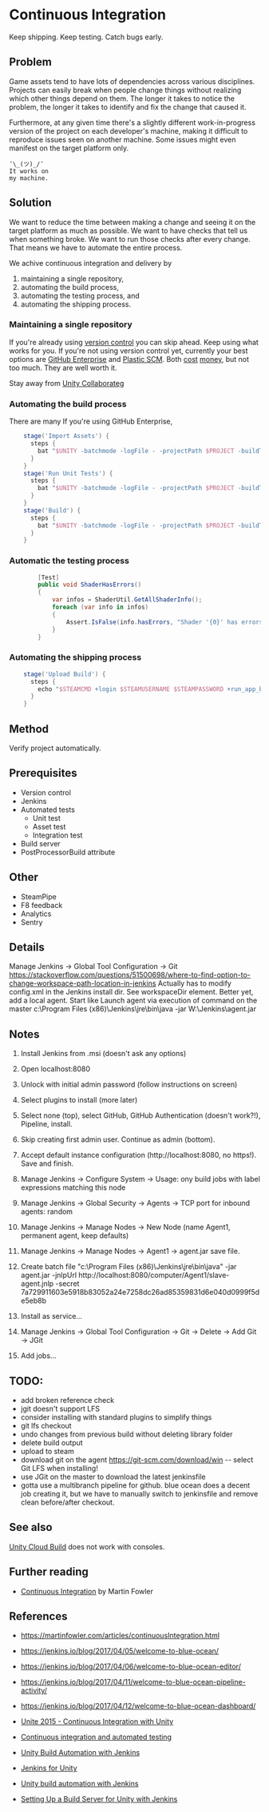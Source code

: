 # Continuous Integration
Keep shipping. Keep testing. Catch bugs early.

## Problem
Game assets tend to have lots of dependencies across various disciplines. Projects can easily break when people change things without realizing which other things depend on them. The longer it takes to notice the problem, the longer it takes to identify and fix the change that caused it.

Furthermore, at any given time there's a slightly different work-in-progress version of the project on each developer's machine, making it difficult to reproduce issues seen on another machine. Some issues might even manifest on the target platform only.

```
¯\_(ツ)_/¯
It works on
my machine.
```

## Solution
We want to reduce the time between making a change and seeing it on the target platform as much as possible. We want to have checks that tell us when something broke. We want to run those checks after every change. That means we have to automate the entire process.

We achive continuous integration and delivery by
1. maintaining a single repository,
2. automating the build process,
3. automating the testing process, and
4. automating the shipping process.

### Maintaining a single repository
If you're already using [version control](https://en.wikipedia.org/wiki/Version_control) you can skip ahead. Keep using what works for you. If you're not using version control yet, currently your best options are [GitHub Enterprise](https://github.com/enterprise) and [Plastic SCM](https://www.plasticscm.com/). Both [cost](https://github.com/pricing) [money](https://www.plasticscm.com/pricing), but not too much. They are well worth it.

Stay away from [Unity Collaborate](https://unity.com/unity/features/collaborate)g

### Automating the build process
There are many 
If you're using GitHub Enterprise,


```groovy
    stage('Import Assets') {
      steps {
        bat "$UNITY -batchmode -logFile - -projectPath $PROJECT -buildTarget $PLATFORM -quit -accept-apiupdate"
      }
    }
    stage('Run Unit Tests') {
      steps {
        bat "$UNITY -batchmode -logFile - -projectPath $PROJECT -buildTarget $PLATFORM -runEditorTests"
      }
    }
    stage('Build') {
      steps {
        bat "$UNITY -batchmode -logFile - -projectPath $PROJECT -buildTarget $PLATFORM -quit -buildWindows64Player $OUTPUT"
      }
    }
```

### Automatic the testing process
```csharp
        [Test]
        public void ShaderHasErrors()
        {
            var infos = ShaderUtil.GetAllShaderInfo();
            foreach (var info in infos)
            {
                Assert.IsFalse(info.hasErrors, "Shader '{0}' has errors.", info.name);
            }
        }
```

### Automating the shipping process
```groovy
    stage('Upload Build') {
      steps {
        echo "$STEAMCMD +login $STEAMUSERNAME $STEAMPASSWORD +run_app_build $STEAMSCRIPT"
      }
    }
```


## Method
Verify project automatically.

## Prerequisites
- Version control
- Jenkins
- Automated tests
  - Unit test
  - Asset test
  - Integration test
- Build server
- PostProcessorBuild attribute

## Other
- SteamPipe
- F8 feedback
- Analytics
- Sentry

## Details
Manage Jenkins -> Global Tool Configuration -> Git
https://stackoverflow.com/questions/51500698/where-to-find-option-to-change-workspace-path-location-in-jenkins
Actually has to modify config.xml in the Jenkins install dir. See workspaceDir element.
Better yet, add a local agent. Start like Launch agent via execution of command on the master c:\Program Files (x86)\Jenkins\jre\bin\java -jar W:\Jenkins\agent.jar

## Notes
1. Install Jenkins from .msi (doesn't ask any options)
2. Open localhost:8080
3. Unlock with initial admin password (follow instructions on screen)
4. Select plugins to install (more later)
5. Select none (top), select GitHub, GitHub Authentication (doesn't work?!), Pipeline, install.
6. Skip creating first admin user. Continue as admin (bottom).
7. Accept default instance configuration (http://localhost:8080, no https!). Save and finish.
8. Manage Jenkins -> Configure System -> Usage: ony build jobs with label expressions matching this node

9. Manage Jenkins -> Global Security -> Agents -> TCP port for inbound agents: random
10. Manage Jenkins -> Manage Nodes -> New Node (name Agent1, permanent agent, keep defaults)
11. Manage Jenkins -> Manage Nodes -> Agent1 -> agent.jar save file.
12. Create batch file "c:\Program Files (x86)\Jenkins\jre\bin\java" -jar agent.jar -jnlpUrl http://localhost:8080/computer/Agent1/slave-agent.jnlp -secret 7a729911603e5918b83052a24e7258dc26ad85359831d6e040d0999f5de5eb8b 
13. Install as service...

14. Manage Jenkins -> Global Tool Configuration -> Git -> Delete -> Add Git -> JGit
15. Add jobs...

## TODO:
- add broken reference check
- jgit doesn't support LFS
- consider installing with standard plugins to simplify things
- git lfs checkout
- undo changes from previous build without deleting library folder
- delete build output
- upload to steam
- download git on the agent https://git-scm.com/download/win
-- select Git LFS when installing!
- use JGit on the master to download the latest jenkinsfile
- gotta use a multibranch pipeline for github. blue ocean does a decent job creating it, but we have to manually switch to jenkinsfile and remove clean before/after checkout.

## See also
[Unity Cloud Build](https://unity3d.com/unity/features/cloud-build) does not work with consoles.


## Further reading
- [Continuous Integration](https://martinfowler.com/articles/continuousIntegration.html) by Martin Fowler

## References
- https://martinfowler.com/articles/continuousIntegration.html
- https://jenkins.io/blog/2017/04/05/welcome-to-blue-ocean/
- https://jenkins.io/blog/2017/04/06/welcome-to-blue-ocean-editor/
- https://jenkins.io/blog/2017/04/11/welcome-to-blue-ocean-pipeline-activity/
- https://jenkins.io/blog/2017/04/12/welcome-to-blue-ocean-dashboard/

- [Unite 2015 - Continuous Integration with Unity](https://www.youtube.com/watch?v=kSXomLkMR68)
- [Continuous integration and automated testing](http://itmattersgames.com/2019/02/18/continuous-integration-and-automated-testing/)
- [Unity Build Automation with Jenkins](https://smashriot.com/unity-build-automation-with-jenkins/)
- [Jenkins for Unity](https://github.com/CarlHalstead/Jenkins-for-Unity)
- [Unity build automation with Jenkins](https://benhoffman.tech/general/2018/07/12/unity-build-automation-with-jenkins.html)


- [Setting Up a Build Server for Unity with Jenkins](https://www.youtube.com/watch?v=4J3SmhGxO1Y)
